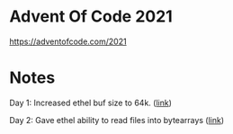 # Advent Of Code 2021

https://adventofcode.com/2021

# Notes

Day 1: Increased ethel buf size to 64k. ([link](https://github.com/jedp/ethel-lang/commit/cc713c3))

Day 2: Gave ethel ability to read files into bytearrays ([link](https://github.com/jedp/ethel-lang/commit/9d11af9))

